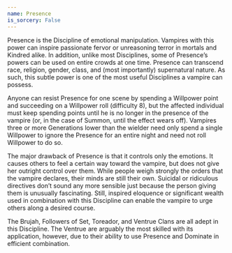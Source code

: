 ```yaml
---
name: Presence
is_sorcery: False
---
```


Presence is the Discipline of emotional manipulation. Vampires with this power can inspire passionate fervor or unreasoning terror in mortals and Kindred alike. In addition, unlike most Disciplines, some of Presence’s powers can be used on entire crowds at one time. Presence can transcend race, religion, gender, class, and (most importantly) supernatural nature. As such, this subtle power is one of the most useful Disciplines a vampire can possess.

Anyone can resist Presence for one scene by spending a Willpower point and succeeding on a Willpower roll (difficulty 8), but the affected individual must keep spending points until he is no longer in the presence of the vampire (or, in the case of Summon, until the effect wears off). Vampires three or more Generations lower than the wielder need only spend a single Willpower to ignore the Presence for an entire night and need not roll Willpower to do so.

The major drawback of Presence is that it controls only the emotions. It causes others to feel a certain way toward the vampire, but does not give her outright control over them. While people weigh strongly the orders that the vampire declares, their minds are still their own. Suicidal or ridiculous directives don’t sound any more sensible just because the person giving them is unusually fascinating. Still, inspired eloquence or significant wealth used in combination with this Discipline can enable the vampire to urge others along a desired course.

The Brujah, Followers of Set, Toreador, and Ventrue Clans are all adept in this Discipline. The Ventrue are arguably the most skilled with its application, however, due to their ability to use Presence and Dominate in efficient combination.
